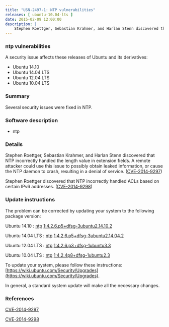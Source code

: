 ```yaml
---
title: "USN-2497-1: NTP vulnerabilities"
releases: [ ubuntu-10.04-lts ]
date: 2015-02-09 12:00:00
description: |
    Stephen Roettger, Sebastian Krahmer, and Harlan Stenn discovered that NTP incorrectly handled the length value in extension fields. A remote attacker could use this issue to possibly obtain leaked information, or cause the NTP daemon to crash, resulting in a denial of service. ([CVE-2014-9297](http://people.ubuntu.com/~ubuntu-security/cve/CVE-2014-9297))
--- 
```

 
### ntp vulnerabilities

A security issue affects these releases of Ubuntu and its derivatives:

* Ubuntu 14.10
* Ubuntu 14.04 LTS
* Ubuntu 12.04 LTS
* Ubuntu 10.04 LTS

### Summary

Several security issues were fixed in NTP. 

### Software description

* ntp 

### Details

Stephen Roettger, Sebastian Krahmer, and Harlan Stenn discovered that NTP incorrectly handled the length value in extension fields. A remote attacker could use this issue to possibly obtain leaked information, or cause the NTP daemon to crash, resulting in a denial of service. ([CVE-2014-9297](http://people.ubuntu.com/~ubuntu-security/cve/CVE-2014-9297))

Stephen Roettger discovered that NTP incorrectly handled ACLs based on certain IPv6 addresses. ([CVE-2014-9298](http://people.ubuntu.com/~ubuntu-security/cve/CVE-2014-9298)) 

### Update instructions

The problem can be corrected by updating your system to the following package version:

Ubuntu 14.10
 : [ntp](https://launchpad.net/ubuntu/+source/ntp) <span> [1:4.2.6.p5+dfsg-3ubuntu2.14.10.2](https://launchpad.net/ubuntu/+source/ntp/1:4.2.6.p5+dfsg-3ubuntu2.14.10.2) </span> 

Ubuntu 14.04 LTS
 : [ntp](https://launchpad.net/ubuntu/+source/ntp) <span> [1:4.2.6.p5+dfsg-3ubuntu2.14.04.2](https://launchpad.net/ubuntu/+source/ntp/1:4.2.6.p5+dfsg-3ubuntu2.14.04.2) </span> 

Ubuntu 12.04 LTS
 : [ntp](https://launchpad.net/ubuntu/+source/ntp) <span> [1:4.2.6.p3+dfsg-1ubuntu3.3](https://launchpad.net/ubuntu/+source/ntp/1:4.2.6.p3+dfsg-1ubuntu3.3) </span> 

Ubuntu 10.04 LTS
 : [ntp](https://launchpad.net/ubuntu/+source/ntp) <span> [1:4.2.4p8+dfsg-1ubuntu2.3](https://launchpad.net/ubuntu/+source/ntp/1:4.2.4p8+dfsg-1ubuntu2.3) </span> 

To update your system, please follow these instructions: [https://wiki.ubuntu.com/Security/Upgrades](https://wiki.ubuntu.com/Security/Upgrades).

In general, a standard system update will make all the necessary changes. 

### References

 [CVE-2014-9297](http://people.ubuntu.com/~ubuntu-security/cve/CVE-2014-9297), 

 [CVE-2014-9298](http://people.ubuntu.com/~ubuntu-security/cve/CVE-2014-9298)
 
